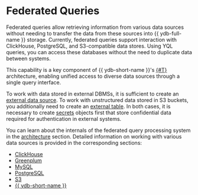 # Federated Queries

Federated queries allow retrieving information from various data sources without needing to transfer the data from these sources into {{ ydb-full-name }} storage. Currently, federated queries support interaction with ClickHouse, PostgreSQL, and S3-compatible data stores. Using YQL queries, you can access these databases without the need to duplicate data between systems.

This capability is a key component of {{ ydb-short-name }}'s [{#T}](../universal-database.md) architecture, enabling unified access to diverse data sources through a single query interface.

To work with data stored in external DBMSs, it is sufficient to create an [external data source](../datamodel/external_data_source.md). To work with unstructured data stored in S3 buckets, you additionally need to create an [external table](../datamodel/external_table.md). In both cases, it is necessary to create [secrets](../datamodel/secrets.md) objects first that store confidential data required for authentication in external systems.

You can learn about the internals of the federated query processing system in the [architecture](./architecture.md) section. Detailed information on working with various data sources is provided in the corresponding sections:

- [ClickHouse](clickhouse.md)
- [Greenplum](greenplum.md)
- [MySQL](mysql.md)
- [PostgreSQL](postgresql.md)
- [S3](s3/external_table.md)
- [{{ ydb-short-name }}](ydb.md)
